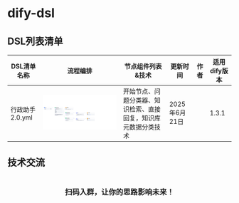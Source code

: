 # dify-dsl

## DSL列表清单

| DSL清单名称                          | 流程编排                                                                                                                  | 节点组件列表&技术                       | 更新时间       | 作者   | 适用dify版本 |
| ------------------------------------ |-----------------------------------------------------------------------------------------------------------------------|---------------------------------|------------|------|----------|
| 行政助手2.0.yml | <img src="./images/行政助手2.0.png" alt="" style="width: 100%;"/> | 开始节点、问题分类器、知识检索、直接回复，知识库元数据分类技术 | 2025年6月21日 |  | 1.3.1    |

## 技术交流

<div style="display: flex; align-items: center; justify-content: space-around;">
  <div style="text-align: center;">
    <h3>扫码入群，让你的思路影响未来！</h3>
    <img src="images/" alt="" style="width: 100%;"/>
  </div>
</div>
